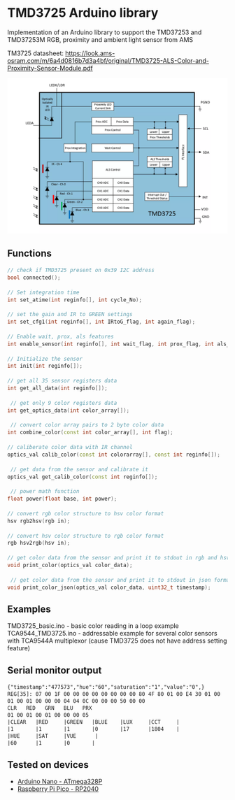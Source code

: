 # TMD3725 Arduino library

Implementation of an Arduino library to support the TMD37253 and TMD37253M RGB, proximity and ambient light sensor from AMS

TM3725 datasheet: https://look.ams-osram.com/m/6a4d0816b7d3a4bf/original/TMD3725-ALS-Color-and-Proximity-Sensor-Module.pdf

![TMD3725 internal diagram](img/TMD3725_diagram.webp)

## Functions
```cpp
// check if TMD3725 present on 0x39 I2C address
bool connected(); 

// Set integration time
int set_atime(int reginfo[], int cycle_No); 

// set the gain and IR to GREEN settings
int set_cfg1(int reginfo[], int IRtoG_flag, int again_flag); 

// Enable wait, prox, als features
int enable_sensor(int reginfo[], int wait_flag, int prox_flag, int als_flag); 

// Initialize the sensor
int init(int reginfo[]); 

// get all 35 sensor registers data
int get_all_data(int reginfo[]); 

 // get only 9 color registers data
int get_optics_data(int color_array[]);

 // convert color array pairs to 2 byte color data
int combine_color(const int color_array[], int flag);

// caliberate color data with IR channel
optics_val calib_color(const int colorarray[], const int reginfo[]); 

 // get data from the sensor and calibrate it
optics_val get_calib_color(const int reginfo[]);

 // power math function
float power(float base, int power);

// convert rgb color structure to hsv color format
hsv rgb2hsv(rgb in); 

// convert hsv color structure to rgb color format
rgb hsv2rgb(hsv in); 

// get color data from the sensor and print it to stdout in rgb and hsv formats
void print_color(optics_val color_data);    

 // get color data from the sensor and print it to stdout in json format
void print_color_json(optics_val color_data, uint32_t timestamp);
```

## Examples

TMD3725_basic.ino - basic color reading in a loop example
TCA9544_TMD3725.ino - addressable example for several color sensors with TCA9544A multiplexor (cause TMD3725 does not have address setting feature)

## Serial monitor output
```
{"timestamp":"477573","hue":"60","saturation":"1","value":"0",}
REG[35]: 07 00 1F 00 00 00 00 00 00 00 00 80 4F 80 01 00 E4 30 01 00 01 00 01 00 00 00 04 04 0C 00 00 00 50 00 00 
CLR   RED   GRN   BLU   PRX 
01 00 01 00 01 00 00 00 05 
|CLEAR   |RED     |GREEN   |BLUE    |LUX     |CCT     |
|1       |1       |1       |0       |17      |1804    |
|HUE     |SAT     |VUE      |
|60      |1       |0       |
```

## Tested on devices

* [Arduino Nano - ATmega328P](https://docs.arduino.cc/hardware/nano/)
* [Raspberry Pi Pico - RP2040](https://www.raspberrypi.com/products/raspberry-pi-pico/)